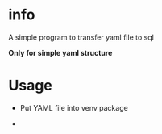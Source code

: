 # info

A simple program to transfer yaml file to sql

**Only for simple yaml structure**

# Usage

- Put YAML file into venv package

- 